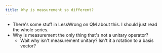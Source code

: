 ```yaml
---
title: Why is measurement so different? 
---
```


- There's some stuff in LessWrong on QM about this. I should just read the whole series. 
- Why is measurement the only thing that's not a unitary operator?
    - Wait why isn't measurement unitary? Isn't it a rotation to a basis vector? 
